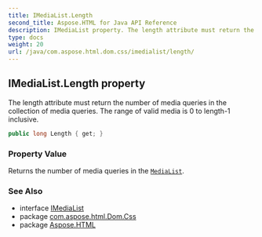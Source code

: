 ```yaml
---
title: IMediaList.Length
second_title: Aspose.HTML for Java API Reference
description: IMediaList property. The length attribute must return the number of media queries in the collection of media queries. The range of valid media is 0 to length-1 inclusive
type: docs
weight: 20
url: /java/com.aspose.html.dom.css/imedialist/length/
---
```

## IMediaList.Length property

The length attribute must return the number of media queries in the collection of media queries. The range of valid media is 0 to length-1 inclusive.

```java
public long Length { get; }
```

### Property Value

Returns the number of media queries in the [`MediaList`](../).

### See Also

* interface [IMediaList](../)
* package [com.aspose.html.Dom.Css](../../imedialist/)
* package [Aspose.HTML](../../../)

